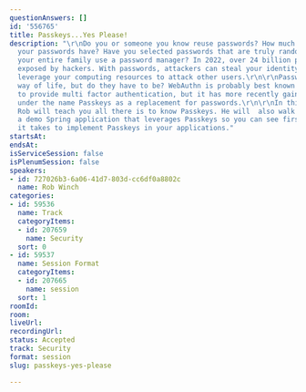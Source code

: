 ```yaml
---
questionAnswers: []
id: '556765'
title: Passkeys...Yes Please!
description: "\r\nDo you or someone you know reuse passwords? How much entropy do
  your passwords have? Have you selected passwords that are truly random? Do you and
  your entire family use a password manager? In 2022, over 24 billion passwords were
  exposed by hackers. With passwords, attackers can steal your identity, money, and
  leverage your computing resources to attack other users.\r\n\r\nPasswords are a
  way of life, but do they have to be? WebAuthn is probably best known for its ability
  to provide multi factor authentication, but it has more recently gained attention
  under the name Passkeys as a replacement for passwords.\r\n\r\nIn this session,
  Rob will teach you all there is to know Passkeys. He will  also walk you through
  a demo Spring application that leverages Passkeys so you can see first hand what
  it takes to implement Passkeys in your applications."
startsAt: 
endsAt: 
isServiceSession: false
isPlenumSession: false
speakers:
- id: 727026b3-6a06-41d7-803d-cc6df0a8802c
  name: Rob Winch
categories:
- id: 59536
  name: Track
  categoryItems:
  - id: 207659
    name: Security
  sort: 0
- id: 59537
  name: Session Format
  categoryItems:
  - id: 207665
    name: session
  sort: 1
roomId: 
room: 
liveUrl: 
recordingUrl: 
status: Accepted
track: Security
format: session
slug: passkeys-yes-please

---
```

